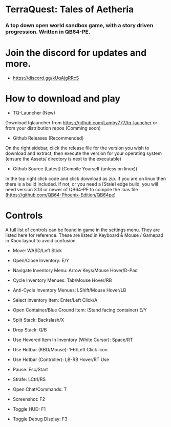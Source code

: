 # TerraQuest: Tales of Aetheria

### A top down open world sandbox game, with a story driven progression. Written in QB64-PE.

# Join the discord for updates and more.

- https://discord.gg/xUqAjgRRcS

# How to download and play

- TQ-Launcher (New)

Download tqlauncher from https://github.com/Lamby777/tq-launcher or from your distribution repos (Comming soon)

- Github Releases (Recommended)

On the right sidebar, click the release file for the version you wish to download and extract, then execute the version for your operating system (ensure the Assets/ directory is next to the executable)

- Github Source (Latest) (Compile Yourself (unless on linux))

In the top right click code and click download as zip. If you are on linux then there is a build included. If not, or you need a [Stale] edge build, you will need version 3.13 or newer of QB64-PE to compile the .bas file (https://github.com/QB64-Phoenix-Edition/QB64pe)

# Controls
A full list of controls can be found in game in the settings menu. They are listed here for reference. These are listed in Keyboard & Mouse / Gamepad in Xbox layout to avoid confusion.

- Move: WASD/Left Stick

- Open/Close Inventory: E/Y

- Navigate Inventory Menu: Arrow Keys/Mouse Hover/D-Pad

- Cycle Inventory Menues: Tab/Mouse Hover/RB

- Anti-Cycle Inventory Menues: LShift/Mouse Hover/LB

- Select Inventory Item: Enter/Left Click/A

- Open Container/Blue Ground Item: (Stand facing container) E/Y

- Split Stack: Backslash/X

- Drop Stack: Q/B

- Use Hovered Item In Inventory (White Cursor): Space/RT

- Use Hotbar (KBD/Mouse): 1-6/Left Click Icon

- Use Hotbar (Controller): LB-RB Hover/RT Use

- Pause: Esc/Start

- Strafe: LCtrl/RS

- Open Chat/Commands: T

- Screenshot: F2

- Toggle HUD: F1

- Toggle Debug Display: F3

